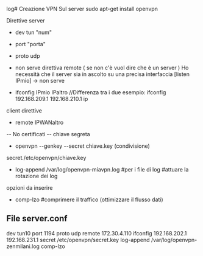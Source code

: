 log# Creazione VPN
Sul server
sudo apt-get install openvpn


Direttive server
- dev tun "num"
- port "porta"
- proto udp
- non serve direttiva remote ( se non c'è vuol dire che è un server )
Ho necessità che il server sia in ascolto su una precisa interfaccia
[listen IPmio] -> non serve

- ifconfig IPmio IPaltro //Differenza tra i due
esempio: ifconfig 192.168.209.1 192.168.210.1
ip

client 
direttive
- remote IPWANaltro

-- No certificati
-- chiave segreta

- openvpn --genkey --secret chiave.key
(condivisione)

secret./etc/openvpn/chiave.key

- log-append /var/log/openvpn-miavpn.log
#per i file di log
#attuare la rotazione dei log

opzioni da inserire
- comp-lzo #comprimere il traffico (ottimizzare il flusso dati) 


## File server.conf
dev tun10
port 1194
proto udp
remote 172.30.4.110
ifconfig 192.168.202.1 192.168.231.1
secret /etc/openvpn/secret.key
log-append /var/log/openvpn-zenmilani.log
comp-lzo

<!--stackedit_data:
eyJoaXN0b3J5IjpbMTA3ODIzODAwM119
-->